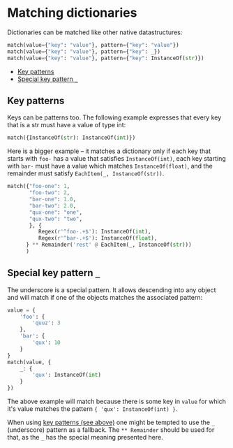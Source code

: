 # Matching dictionaries

Dictionaries can be matched like other native datastructures:

```python
match(value={"key": "value"}, pattern={"key": "value"})
match(value={"key": "value"}, pattern={"key": _})
match(value={"key": "value"}, pattern={"key": InstanceOf(str)})
```

<!-- START doctoc generated TOC please keep comment here to allow auto update -->
<!-- DON'T EDIT THIS SECTION, INSTEAD RE-RUN doctoc TO UPDATE -->

- [Key patterns](#key-patterns)
- [Special key pattern `_`](#special-key-pattern-_)

<!-- END doctoc generated TOC please keep comment here to allow auto update -->

## Key patterns

Keys can be patterns too. The following example expresses that every key that is a str must have a value of type int:

```python
match({InstanceOf(str): InstanceOf(int)})
```

Here is a bigger example – it matches a dictionary only if each key that starts with `foo-` has a value that
satisfies `InstanceOf(int)`, each key starting with `bar-` must have a value which matches `InstanceOf(float)`, and the
remainder must satisfy `EachItem(_, InstanceOf(str))`.

```python
match({"foo-one": 1,
       "foo-two": 2,
       "bar-one": 1.0,
       "bar-two": 2.0,
       "qux-one": "one",
       "qux-two": "two",
       }, {
          Regex(r'^foo-.+$'): InstanceOf(int),
          Regex(r'^bar-.+$'): InstanceOf(float),
      } ** Remainder('rest' @ EachItem(_, InstanceOf(str)))
      )
```

## Special key pattern `_`

The underscore is a special pattern. It allows descending into any object and will match if one of the objects matches
the associated pattern:

```python
value = {
    'foo': {
        'quuz': 3
    },
    'bar': {
        'qux': 10
    }
}
match(value, {
    _: {
        'qux': InstanceOf(int)
    }
})
```

The above example will match because there is some key in `value` for which it's value matches the
pattern `{ 'qux': InstanceOf(int) }`.

When using [key patterns (see above)](#key-patterns) one might be tempted to use the `_` (underscore) pattern as a
fallback. The `** Remainder` should be used for that, as the `_` has the special meaning presented here.
